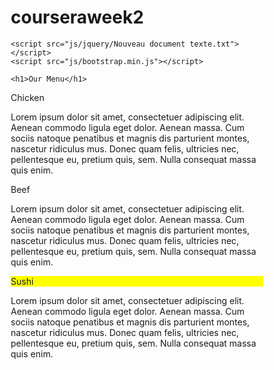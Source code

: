 # courseraweek2
<!DOCTYPE html>
<html>
<head>
    <meta charset="utf-8">
    <meta http-equiv="X-UA-compatible" content="IE=edge">
    <meta name="viewport" content="width=device-width, user-scalable=no">
    <link rel="stylesheet" href="week2css.css">
    <link rel="stylesheet" href="bootstrap.min.css">
    <title> assignement solution for module2</title>
    <style>
        * {
  box-sizing: border-box;
}

body{
    margin: 0;
    padding: 0;
  font-family: "Comic Sans MS", cursive, sans-serif;
}
header{
  background-color: grey;
  width: 100%;
  padding: 20px;
}
#header{
  background-color: #FFFF00;
  border-radius: 0%;
}

.row{
  margin-top: 5%;
  margin-bottom: 5%;
}

h1 {
  margin-bottom: 15px;
  text-align: center;
  font-size: 50px;
  color: burlywood;
}



.box{
  width: 100%;
  overflow: none;
}


.content-name{
  overflow: none;
  text-align: center;
  border: 4px solid black;
  width: 100px;
  height: 40px;
  padding: 5px;
  float: right;
  margin-right: 36px;
  margin-top: 0px;
  font-weight: bold;
  position: relative;
}

.content{
  background-color: grey;
  border: 5px solid black;
  width: 90%;
  height: auto;
  margin: 2.5%;
  color: black
}

.name1{
  background-color: #FFB6C1;
}

.name2{
  color: white;
  background-color: #FF0000;
}
.name3{
  background-color: #FFFF00;
}

/**** DESKTOP ****/
@media (min-width: 992px) {
  .col-lg-4 {
      float: left;
    width: 33.33%;
  }
}
/**** TABLETTE ****/
@media (min-width: 768px) and (max-width: 991px) {
  .col-md-6,.col-md-12 {
    float: left;
  }
  .col-md-6 {
    width: 50%;
  }
  .col-md-12 {
    margin-left: -10px;
    width: 100%;
  }
  .name3{
    margin-right: 65px;
    width: 100px;
  }
}
/**** MOBILE *****/
@media (min-width: 0px) and (max-width: 767px) {
  .col-sm-12 {
      float: left;
    width: 100%;
  }
  .content-name{
    margin-right: 30px;
  }
}
    </style>
</head>
<body>

    <script src="js/jquery/Nouveau document texte.txt"></script>
    <script src="js/bootstrap.min.js"></script>

    <h1>Our Menu</h1>
   <div class="col-lg-4 col-md-6 col-sm-12">
  	<div class="box">
  		<p class="content-name name1">Chicken</p>
  		<p class="content">Lorem ipsum dolor sit amet, consectetuer adipiscing elit. Aenean commodo ligula eget dolor. Aenean massa. Cum sociis natoque penatibus et magnis dis parturient montes, nascetur ridiculus mus. Donec quam felis, ultricies nec, pellentesque eu, pretium quis, sem. Nulla consequat massa quis enim.</p>
  	</div>
  </div>

  <div class="col-lg-4 col-md-6 col-sm-12">
  	<div class="box">
   		<p class="content-name name2">Beef</p>
   		<p class="content">Lorem ipsum dolor sit amet, consectetuer adipiscing elit. Aenean commodo ligula eget dolor. Aenean massa. Cum sociis natoque penatibus et magnis dis parturient montes, nascetur ridiculus mus. Donec quam felis, ultricies nec, pellentesque eu, pretium quis, sem. Nulla consequat massa quis enim.</p>
  	</div>
  </div>

  <div class="col-lg-4 col-md-12 col-sm-12">
  	<div class="box">
  		<p class="content-name name3">Sushi</p>
  		<p class="content">Lorem ipsum dolor sit amet, consectetuer adipiscing elit. Aenean commodo ligula eget dolor. Aenean massa. Cum sociis natoque penatibus et magnis dis parturient montes, nascetur ridiculus mus. Donec quam felis, ultricies nec, pellentesque eu, pretium quis, sem. Nulla consequat massa quis enim.</p>
  	</div>	
  </div>


</body>
</html>

